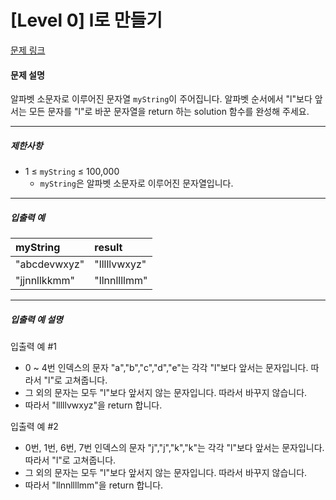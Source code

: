 # [Level 0] l로 만들기

[문제 링크](https://school.programmers.co.kr/learn/courses/30/lessons/181834)

#### 문제 설명

알파벳 소문자로 이루어진 문자열 ```myString```이 주어집니다. 알파벳 순서에서 "l"보다 앞서는 모든 문자를 "l"로 바꾼 문자열을 return 하는 solution 함수를 완성해 주세요.

---

##### 제한사항

- 1 ≤ ```myString``` ≤ 100,000
  - ```myString```은 알파벳 소문자로 이루어진 문자열입니다.

---

##### 입출력 예

|myString|result|
|:---|:---|
|"abcdevwxyz"|"lllllvwxyz"|
|"jjnnllkkmm"|"llnnllllmm"|

---

##### 입출력 예 설명

입출력 예 #1

- 0 ~ 4번 인덱스의 문자 "a","b","c","d","e"는 각각 "l"보다 앞서는 문자입니다. 따라서 "l"로 고쳐줍니다.
- 그 외의 문자는 모두 "l"보다 앞서지 않는 문자입니다. 따라서 바꾸지 않습니다.
- 따라서 "lllllvwxyz"을 return 합니다.

입출력 예 #2

- 0번, 1번, 6번, 7번 인덱스의 문자 "j","j","k","k"는 각각 "l"보다 앞서는 문자입니다. 따라서 "l"로 고쳐줍니다.
- 그 외의 문자는 모두 "l"보다 앞서지 않는 문자입니다. 따라서 바꾸지 않습니다.
- 따라서 "llnnllllmm"을 return 합니다.
